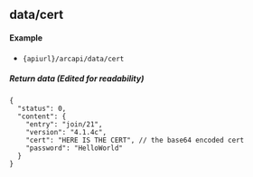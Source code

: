 ## data/cert

#### Example

+ `{apiurl}/arcapi/data/cert`

##### Return data (Edited for readability)

```json5
{
  "status": 0,
  "content": {
    "entry": "join/21",
    "version": "4.1.4c",
    "cert": "HERE IS THE CERT", // the base64 encoded cert
    "password": "HelloWorld"
  }
}
```
